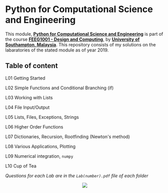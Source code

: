# Python for Computational Science and Engineering

This module, **[Python for Computational Science and Engineering](http://www.southampton.ac.uk/~feeg1001/)** is part of the course **[FEEG1001 - Design and Computing](https://www.southampton.ac.uk/courses/modules/feeg1001.page)**, by **[University of Southampton, Malaysia](https://www.southampton.ac.uk/my/index.page)**. This repository consists of my solutions on the labaratories of the stated module as of year 2019.

## Table of content
L01 Getting Started

L02 Simple Functions and Conditional Branching (if)

L03 Working with Lists

L04 File Input/Output

L05 Lists, Files, Exceptions, Strings

L06 Higher Order Functions

L07 Dictionaries, Recursion, Rootfinding (Newton's method)

L08 Various Applications, Plotting

L09 Numerical integration, `numpy`

L10 Cup of Tea

*Questions for each Lab are in the `Lab(number).pdf` file of each folder*

<p align="center">
  <img src="http://www.stephanmiller.com/images/category/python.jpg">
</p>
